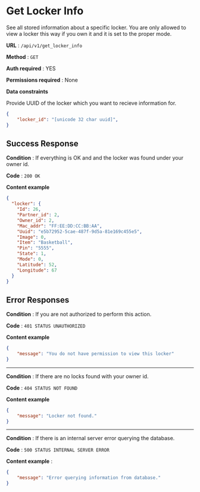 # Get Locker Info

See all stored information about a specific locker.
You are only allowed to view a locker this way if you own it and it is set to the proper mode.

**URL** : `/api/v1/get_locker_info`

**Method** : `GET`

**Auth required** : YES

**Permissions required** : None

**Data constraints**

Provide UUID of the locker which you want to recieve information for.

```json
{
    "locker_id": "[unicode 32 char uuid]",
}
```

## Success Response

**Condition** : If everything is OK and and the locker was found under your owner id.

**Code** : `200 OK`

**Content example**

```json
{
  "locker": {
    "Id": 26,
    "Partner_id": 2,
    "Owner_id": 2,
    "Mac_addr": "FF:EE:DD:CC:BB:AA",
    "Uuid": "e5b72952-5cae-487f-9d5a-81e169c455e5",
    "Image": 0,
    "Item": "Basketball",
    "Pin": "5555",
    "State": 1,
    "Mode": 0,
    "Latitude": 52,
    "Longitude": 67
  }
}
```

## Error Responses

**Condition** : If you are not authorized to perform this action.

**Code** : `401 STATUS UNAUTHORIZED`

**Content example**

```json
{    
    "message": "You do not have permission to view this locker"
}
```

---

**Condition** : If there are no locks found with your owner id.

**Code** : `404 STATUS NOT FOUND`

**Content example**

```json
{
    "message": "Locker not found."
}
```

---

**Condition** : If there is an internal server error querying the database.

**Code** : `500 STATUS INTERNAL SERVER ERROR`

**Content example** : 

```json
{
    "message": "Error querying information from database."
}
```
